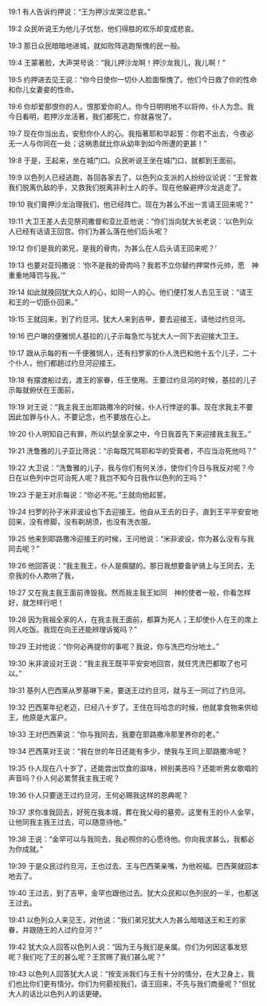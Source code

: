 <a id="1"></a>19:1  有人告诉约押说：“王为押沙龙哭泣悲哀。”  

<a id="2"></a>19:2  众民听说王为他儿子忧愁，他们得胜的欢乐却变成悲哀。  

<a id="3"></a>19:3  那日众民暗暗地进城，就如败阵逃跑惭愧的民一般。  

<a id="4"></a>19:4  王蒙著脸，大声哭号说：“我儿押沙龙啊！押沙龙我儿，我儿啊！”  

<a id="5"></a>19:5  约押进去见王说：“你今日使你一切仆人脸面惭愧了。他们今日救了你的性命和你儿女妻妾的性命。  

<a id="6"></a>19:6  你却爱那恨你的人，恨那爱你的人。你今日明明地不以将帅，仆人为念。我今日看明，若押沙龙活著，我们都死亡，你就喜悦了。  

<a id="7"></a>19:7  现在你当出去，安慰你仆人的心。我指著耶和华起誓：你若不出去，今夜必无一人与你同在一处；这祸患就比你从幼年到如今所遭的更甚！”  

<a id="8"></a>19:8  于是，王起来，坐在城门口。众民听说王坐在城门口，就都到王面前。  

<a id="9"></a>19:9  以色列人已经逃跑，各回各家去了。以色列众支派的人纷纷议论说：“王曾救我们脱离仇敌的手，又救我们脱离非利士人的手。现在他躲避押沙龙逃走了。  

<a id="10"></a>19:10  我们膏押沙龙治理我们，他已经阵亡。现在为甚么不出一言请王回来呢？”  

<a id="11"></a>19:11  大卫王差人去见祭司撒督和亚比亚他说：“你们当向犹大长老说：‘以色列众人已经有话请王回宫。你们为甚么落在他们后头呢？  

<a id="12"></a>19:12  你们是我的弟兄，是我的骨肉，为甚么在人后头请王回来呢？’  

<a id="13"></a>19:13  也要对亚玛撒说：‘你不是我的骨肉吗？我若不立你替约押常作元帅，愿　神重重地降罚与我。’”  

<a id="14"></a>19:14  如此就挽回犹大众人的心，如同一人的心。他们便打发人去见王说：“请王和王的一切臣仆回来。”  

<a id="15"></a>19:15  王就回来，到了约旦河。犹大人来到吉甲，要去迎接王，请他过约旦河。  

<a id="16"></a>19:16  巴户琳的便雅悯人基拉的儿子示每急忙与犹大人一同下去迎接大卫王。  

<a id="17"></a>19:17  跟从示每的有一千便雅悯人，还有扫罗家的仆人洗巴和他十五个儿子，二十个仆人，他们都趟过约旦河迎接王。  

<a id="18"></a>19:18  有摆渡船过去，渡王的家眷，任王使用。王要过约旦河的时候，基拉的儿子示每就俯伏在王面前，  

<a id="19"></a>19:19  对王说：“我主我王出耶路撒冷的时候，仆人行悖逆的事。现在求我主不要因此加罪与仆人，不要记念，也不要放在心上。  

<a id="20"></a>19:20  仆人明知自己有罪，所以约瑟全家之中，今日我首先下来迎接我主我王。”  

<a id="21"></a>19:21  洗鲁雅的儿子亚比筛说：“示每既咒骂耶和华的受膏者，不应当治死他吗？”  

<a id="22"></a>19:22  大卫说：“洗鲁雅的儿子，我与你们有何关涉，使你们今日与我反对呢？今日在以色列中岂可治死人呢？我岂不知今日我作以色列的王吗？”  

<a id="23"></a>19:23  于是王对示每说：“你必不死。”王就向他起誓。  

<a id="24"></a>19:24  扫罗的孙子米非波设也下去迎接王。他自从王去的日子，直到王平平安安地回来，没有修脚，没有剃胡须，也没有洗衣服。  

<a id="25"></a>19:25  他来到耶路撒冷迎接王的时候，王问他说：“米非波设，你为甚么没有与我同去呢？”  

<a id="26"></a>19:26  他回答说：“我主我王，仆人是瘸腿的。那日我想要备驴骑上与王同去，无奈我的仆人欺哄了我，  

<a id="27"></a>19:27  又在我主我王面前谗毁我。然而我主我王如同　神的使者一般，你看怎样好，就怎样行吧！  

<a id="28"></a>19:28  因为我祖全家的人，在我主我王面前，都算为死人；王却使仆人在王的席上同人吃饭。我现在向王还能辨理诉冤吗？”  

<a id="29"></a>19:29  王对他说：“你何必再提你的事呢？我说，你与洗巴均分地土。”  

<a id="30"></a>19:30  米非波设对王说：“我主我王既平平安安地回宫，就任凭洗巴都取了也可以。”  

<a id="31"></a>19:31  基列人巴西莱从罗基琳下来，要送王过约旦河，就与王一同过了约旦河。  

<a id="32"></a>19:32  巴西莱年纪老迈，已经八十岁了。王住在玛哈念的时候，他就拿食物来供给王，他原是大富户。  

<a id="33"></a>19:33  王对巴西莱说：“你与我同去，我要在耶路撒冷那里养你的老。”  

<a id="34"></a>19:34  巴西莱对王说：“我在世的年日还能有多少，使我与王同上耶路撒冷呢？  

<a id="35"></a>19:35  仆人现在八十岁了，还能尝出饮食的滋味，辨别美恶吗？还能听男女歌唱的声音吗？仆人何必累赘我主我王呢？  

<a id="36"></a>19:36  仆人只要送王过约旦河，王何必赐我这样的恩典呢？  

<a id="37"></a>19:37  求你准我回去，好死在我本城，葬在我父母的墓旁。这里有王的仆人金罕，让他同我主我王过去，可以随意待他。”  

<a id="38"></a>19:38  王说：“金罕可以与我同去，我必照你的心愿待他。你向我求甚么，我都必为你成就。”  

<a id="39"></a>19:39  于是众民过约旦河，王也过去。王与巴西莱亲嘴，为他祝福。巴西莱就回本地去了。  

<a id="40"></a>19:40  王过去，到了吉甲，金罕也跟他过去。犹大众民和以色列民的一半，也都送王过去。  

<a id="41"></a>19:41  以色列众人来见王，对他说：“我们弟兄犹大人为甚么暗暗送王和王的家眷，并跟随王的人过约旦河？”  

<a id="42"></a>19:42  犹大众人回答以色列人说：“因为王与我们是亲属。你们为何因这事发怒呢？我们吃了王的甚么呢？王赏赐了我们甚么呢？”  

<a id="43"></a>19:43  以色列人回答犹大人说：“按支派我们与王有十分的情分，在大卫身上，我们也比你们更有情分。你们为何藐视我们，请王回来，不先与我们商量呢？”但犹大人的话比以色列人的话更硬。  

